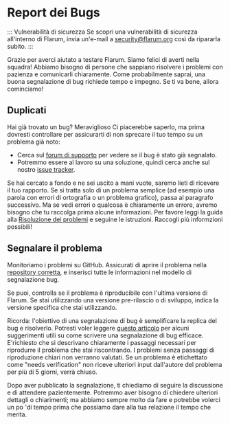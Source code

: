 # Report dei Bugs

::: Vulnerabilità di sicurezza
Se scopri una vulnerabilità di sicurezza all'interno di Flarum, invia un'e-mail a [security@flarum.org](mailto:security@flarum.org) così da ripararla subito.
:::

Grazie per averci aiutato a testare Flarum. Siamo felici di averti nella squadra! Abbiamo bisogno di persone che sappiano risolvere i problemi con pazienza e comunicarli chiaramente. Come probabilmente saprai, una buona segnalazione di bug richiede tempo e impegno. Se ti va bene, allora cominciamo!

## Duplicati

Hai già trovato un bug? Meraviglioso Ci piacerebbe saperlo, ma prima dovresti controllare per assicurarti di non sprecare il tuo tempo su un problema già noto:

- Cerca sul [forum di supporto](https://discuss.flarum.org/t/support) per vedere se il bug è stato già segnalato.
- Potremmo essere al lavoro su una soluzione, quindi cerca anche sul nostro [issue tracker](https://github.com/flarum/core/issues).

Se hai cercato a fondo e ne sei uscito a mani vuote, saremo lieti di ricevere il tuo rapporto. Se si tratta solo di un problema semplice (ad esempio una parola con errori di ortografia o un problema grafico), passa al paragrafo successivo. Ma se vedi errori o qualcosa è chiaramente un errore, avremo bisogno che tu raccolga prima alcune informazioni. Per favore leggi la guida alla [Risoluzione dei problemi](troubleshoot.md)  e seguine le istruzioni. Raccogli più informzioni possibili!

## Segnalare il problema

Monitoriamo i problemi su GitHub. Assicurati di aprire il problema nella [repository corretta](https://github.com/flarum),  e inserisci tutte le informazioni nel modello di segnalazione bug.

Se puoi, controlla se il problema è riproducibile con l'ultima versione di Flarum. Se stai utilizzando una versione pre-rilascio o di sviluppo, indica la versione specifica che stai utilizzando.

Ricorda: l'obiettivo di una segnalazione di bug è semplificare la replica del bug e risolverlo. Potresti voler leggere [questo articolo](https://www.chiark.greenend.org.uk/~sgtatham/bugs.html) per alcuni suggerimenti utili su come scrivere una segnalazione di bug efficace. E'richiesto che si descrivano chiaramente i passaggi necessari per riprodurre il problema che stai riscontrando. I problemi senza passaggi di riproduzione chiari non verranno valutati. Se un problema è etichettato come "needs verification" non riceve ulteriori input dall'autore del problema per più di 5 giorni, verrà chiuso.

Dopo aver pubblicato la segnalazione, ti chiediamo di seguire la discussione e di attendere pazientemente. Potremmo aver bisogno di chiedere ulteriori dettagli o chiarimenti; ma abbiamo sempre molto da fare e potrebbe volerci un po 'di tempo prima che possiamo dare alla tua relazione il tempo che merita.
